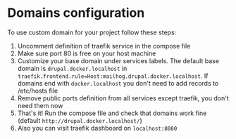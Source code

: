# Domains configuration

To use custom domain for your project follow these steps:

1. Uncomment definition of traefik service in the compose file 
2. Make sure port 80 is free on your host machine
3. Customize your base domain under services labels. The default base domain is `drupal.docker.localhost` in `traefik.frontend.rule=Host:mailhog.drupal.docker.localhost`. If domains end with `docker.localhost` you don't need to add records to /etc/hosts file
4. Remove public ports definition from all services except traefik, you don't need them now
5. That's it! Run the compose file and check that domains work fine (default `http://drupal.docker.localhost/`)
6. Also you can visit traefik dashboard on `localhost:8080`
